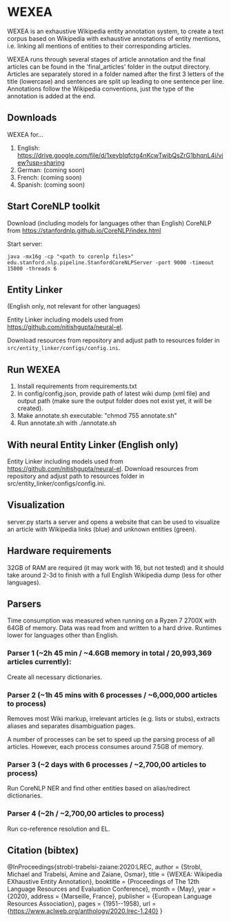 # WEXEA

WEXEA is an exhaustive Wikipedia entity annotation system, to create a text corpus based on Wikipedia with exhaustive annotations of entity mentions, i.e. linking all mentions of entities to their corresponding articles.

WEXEA runs through several stages of article annotation and the final articles can be found in the 'final_articles' folder in the output directory.
Articles are separately stored in a folder named after the first 3 letters of the title (lowercase) and sentences are split up leading to one sentence per line.
Annotations follow the Wikipedia conventions, just the type of the annotation is added at the end.

## Downloads

WEXEA for...

1. English: https://drive.google.com/file/d/1xeybIqfctg4nKcwTwibQsZrG1bhqnL4j/view?usp=sharing
2. German: (coming soon)
3. French: (coming soon)
4. Spanish: (coming soon)

## Start CoreNLP toolkit

Download (including models for languages other than English) CoreNLP from https://stanfordnlp.github.io/CoreNLP/index.html

Start server:
```
java -mx16g -cp "<path to corenlp files>" edu.stanford.nlp.pipeline.StanfordCoreNLPServer -port 9000 -timeout 15000 -threads 6
```

## Entity Linker

(English only, not relevant for other languages)

Entity Linker including models used from https://github.com/nitishgupta/neural-el. 

Download resources from repository and adjust path to resources folder in ```src/entity_linker/configs/config.ini```.


## Run WEXEA


1. Install requirements from requirements.txt
2. In config/config.json, provide path of latest wiki dump (xml file) and output path (make sure the output folder does not exist yet, it will be created).
3. Make annotate.sh executable: "chmod 755 annotate.sh"
4. Run annotate.sh with ./annotate.sh

## With neural Entity Linker (English only)

Entity Linker including models used from https://github.com/nitishgupta/neural-el. 
Download resources from repository and adjust path to resources folder in src/entity_linker/configs/config.ini.

## Visualization

server.py starts a server and opens a website that can be used to visualize an article with Wikipedia links (blue) and unknown entities (green).

## Hardware requirements

32GB of RAM are required (it may work with 16, but not tested) and it should take around 2-3d to finish with a full English Wikipedia dump (less for other languages).

## Parsers

Time consumption was measured when running on a Ryzen 7 2700X with 64GB of memory. Data was read from and written to a hard drive. Runtimes lower for languages other than English.

### Parser 1 (~2h 45 min / ~4.6GB memory in total / 20,993,369 articles currently):
Create all necessary dictionaries.

### Parser 2 (~1h 45 mins with 6 processes / ~6,000,000 articles to process)
Removes most Wiki markup, irrelevant articles (e.g. lists or stubs), extracts aliases and separates disambiguation pages.

A number of processes can be set to speed up the parsing process of all articles. However, each process consumes around 7.5GB of memory.

### Parser 3 (~2 days with 6 processes / ~2,700,00 articles to process)

Run CoreNLP NER and find other entities based on alias/redirect dictionaries.

### Parser 4 (~2h / ~2,700,00 articles to process)

Run co-reference resolution and EL.

## Citation (bibtex)

@InProceedings{strobl-trabelsi-zaiane:2020:LREC,
  author    = {Strobl, Michael  and  Trabelsi, Amine  and  Zaiane, Osmar},
  title     = {WEXEA: Wikipedia EXhaustive Entity Annotation},
  booktitle      = {Proceedings of The 12th Language Resources and Evaluation Conference},
  month          = {May},
  year           = {2020},
  address        = {Marseille, France},
  publisher      = {European Language Resources Association},
  pages     = {1951--1958},
  url       = {https://www.aclweb.org/anthology/2020.lrec-1.240}
}

